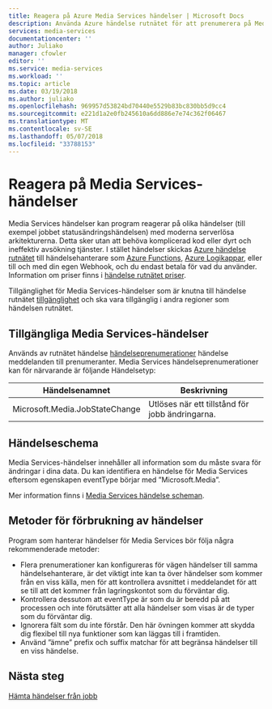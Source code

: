 ```yaml
---
title: Reagera på Azure Media Services händelser | Microsoft Docs
description: Använda Azure händelse rutnätet för att prenumerera på Media Services-händelser.
services: media-services
documentationcenter: ''
author: Juliako
manager: cfowler
editor: ''
ms.service: media-services
ms.workload: ''
ms.topic: article
ms.date: 03/19/2018
ms.author: juliako
ms.openlocfilehash: 969957d53824bd70440e5529b83bc830bb5d9cc4
ms.sourcegitcommit: e221d1a2e0fb245610a6dd886e7e74c362f06467
ms.translationtype: MT
ms.contentlocale: sv-SE
ms.lasthandoff: 05/07/2018
ms.locfileid: "33788153"
---
```

# <a name="reacting-to-media-services-events"></a>Reagera på Media Services-händelser

Media Services händelser kan program reagerar på olika händelser (till exempel jobbet statusändringshändelsen) med moderna serverlösa arkitekturerna. Detta sker utan att behöva komplicerad kod eller dyrt och ineffektiv avsökning tjänster. I stället händelser skickas [Azure händelse rutnätet](https://azure.microsoft.com/services/event-grid/) till händelsehanterare som [Azure Functions](https://azure.microsoft.com/services/functions/), [Azure Logikappar](https://azure.microsoft.com/services/logic-apps/), eller till och med din egen Webhook, och du endast betala för vad du använder. Information om priser finns i [händelse rutnätet priser](https://azure.microsoft.com/pricing/details/event-grid/).

Tillgänglighet för Media Services-händelser som är knutna till händelse rutnätet [tillgänglighet](../../event-grid/overview.md) och ska vara tillgänglig i andra regioner som händelsen rutnätet.  

## <a name="available-media-services-events"></a>Tillgängliga Media Services-händelser

Används av rutnätet händelse [händelseprenumerationer](../../event-grid/concepts.md#event-subscriptions) händelse meddelanden till prenumeranter.  Media Services händelseprenumerationer kan för närvarande är följande Händelsetyp:  

|Händelsenamnet|Beskrivning|
|----------|-----------|
| Microsoft.Media.JobStateChange| Utlöses när ett tillstånd för jobb ändringarna. |

## <a name="event-schema"></a>Händelseschema

Media Services-händelser innehåller all information som du måste svara för ändringar i dina data.  Du kan identifiera en händelse för Media Services eftersom egenskapen eventType börjar med ”Microsoft.Media”.

Mer information finns i [Media Services händelse scheman](media-services-event-schemas.md).

## <a name="practices-for-consuming-events"></a>Metoder för förbrukning av händelser

Program som hanterar händelser för Media Services bör följa några rekommenderade metoder:

* Flera prenumerationer kan konfigureras för vägen händelser till samma händelsehanterare, är det viktigt inte kan ta över händelser som kommer från en viss källa, men för att kontrollera avsnittet i meddelandet för att se till att det kommer från lagringskontot som du förväntar dig.
* Kontrollera dessutom att eventType är som du är beredd på att processen och inte förutsätter att alla händelser som visas är de typer som du förväntar dig.
* Ignorera fält som du inte förstår.  Den här övningen kommer att skydda dig flexibel till nya funktioner som kan läggas till i framtiden.
* Använd ”ämne” prefix och suffix matchar för att begränsa händelser till en viss händelse.

## <a name="next-steps"></a>Nästa steg

[Hämta händelser från jobb](job-state-events-cli-how-to.md)
